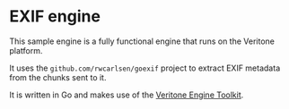 # EXIF engine

This sample engine is a fully functional engine that runs on the Veritone platform.

It uses the `github.com/rwcarlsen/goexif` project to extract EXIF metadata from the chunks sent to it.

It is written in Go and makes use of the [Veritone Engine Toolkit](https://machinebox.io/experiments/engine-toolkit).
